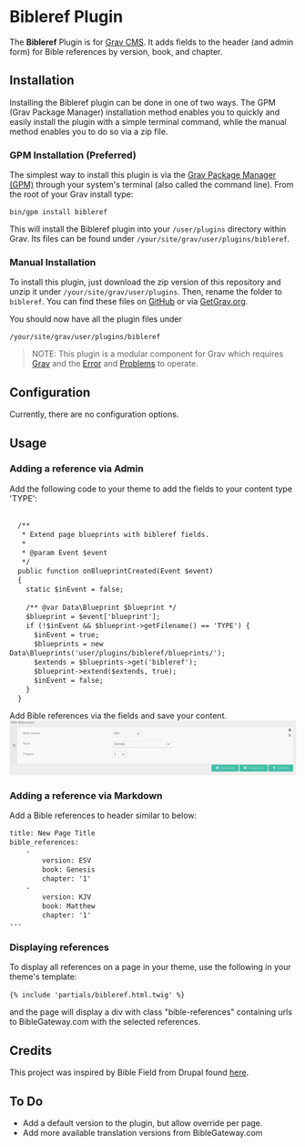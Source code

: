 # Bibleref Plugin

The **Bibleref** Plugin is for [Grav CMS](http://github.com/getgrav/grav). It adds fields to the header (and admin form) for Bible references by version, book, and chapter.

## Installation

Installing the Bibleref plugin can be done in one of two ways. The GPM (Grav Package Manager) installation method enables you to quickly and easily install the plugin with a simple terminal command, while the manual method enables you to do so via a zip file.

### GPM Installation (Preferred)

The simplest way to install this plugin is via the [Grav Package Manager (GPM)](http://learn.getgrav.org/advanced/grav-gpm) through your system's terminal (also called the command line).  From the root of your Grav install type:

    bin/gpm install bibleref

This will install the Bibleref plugin into your `/user/plugins` directory within Grav. Its files can be found under `/your/site/grav/user/plugins/bibleref`.

### Manual Installation

To install this plugin, just download the zip version of this repository and unzip it under `/your/site/grav/user/plugins`. Then, rename the folder to `bibleref`. You can find these files on [GitHub](https://github.com/jeremy-gonyea/grav-plugin-bibleref) or via [GetGrav.org](http://getgrav.org/downloads/plugins#extras).

You should now have all the plugin files under

    /your/site/grav/user/plugins/bibleref
	
> NOTE: This plugin is a modular component for Grav which requires [Grav](http://github.com/getgrav/grav) and the [Error](https://github.com/getgrav/grav-plugin-error) and [Problems](https://github.com/getgrav/grav-plugin-problems) to operate.

## Configuration

Currently, there are no configuration options.

## Usage

### Adding a reference via Admin
Add the following code to your theme to add the fields to your content type 'TYPE':
```

  /**
   * Extend page blueprints with bibleref fields.
   *
   * @param Event $event
   */
  public function onBlueprintCreated(Event $event)
  {
    static $inEvent = false;

    /** @var Data\Blueprint $blueprint */
    $blueprint = $event['blueprint'];
    if (!$inEvent && $blueprint->getFilename() == 'TYPE') {
      $inEvent = true;
      $blueprints = new Data\Blueprints('user/plugins/bibleref/blueprints/');
      $extends = $blueprints->get('bibleref');
      $blueprint->extend($extends, true);
      $inEvent = false;
    }
  }
```
Add Bible references via the fields and save your content.
![Admin Fields](bibleref.png "Admin Fields")

### Adding a reference via Markdown
Add a Bible references to header similar to below:
```
title: New Page Title
bible_references:
    -
        version: ESV
        book: Genesis
        chapter: '1'
    -
        version: KJV
        book: Matthew
        chapter: '1'
---
```
 
### Displaying references
To display all references on a page in your theme, use the following in your theme's template:

`{% include 'partials/bibleref.html.twig' %}`

and the page will display a div with class "bible-references" containing urls to BibleGateway.com with the selected references.

## Credits

This project was inspired by Bible Field from Drupal found [here](https://www.drupal.org/project/bible_field).

## To Do

- Add a default version to the plugin, but allow override per page.
- Add more available translation versions from BibleGateway.com
